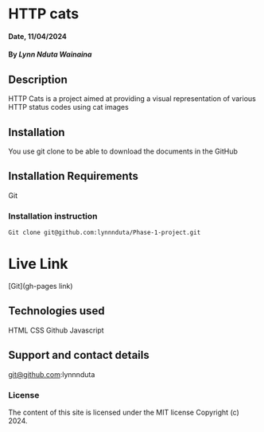 # HTTP cats

#### Date, 11/04/2024

#### By *Lynn Nduta Wainaina*

## Description
HTTP Cats is a  project aimed at providing a visual representation of various HTTP status codes using cat images
## Installation
You use git clone to be able to download the documents in the GitHub

## Installation Requirements
Git

### Installation instruction
```
Git clone git@github.com:lynnnduta/Phase-1-project.git

```

# Live Link
[Git](gh-pages link)

## Technologies used
HTML
CSS
Github
Javascript

## Support and contact details
git@github.com:lynnnduta

### License
The content of this site is licensed under the MIT license
Copyright (c) 2024.

